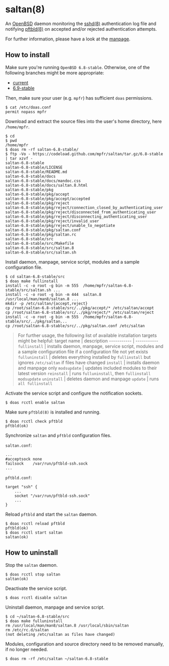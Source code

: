 # saltan(8)

An [OpenBSD](https://www.openbsd.org) daemon monitoring the [sshd(8)](https://man.openbsd.org/sshd) authentication log file and notifying [pftbld(8)](https://github.com/mpfr/pftbld/tree/6.8-stable) on accepted and/or rejected authentication attempts.

For further information, please have a look at the [manpage](https://mpfr.net/man/saltan/6.8-stable/saltan.8.html).

## How to install

Make sure you're running `OpenBSD 6.8-stable`. Otherwise, one of the following branches might be more appropriate:
* [current](https://github.com/mpfr/saltan)
* [6.9-stable](https://github.com/mpfr/saltan/tree/6.9-stable)

Then, make sure your user (e.g. `mpfr`) has sufficient `doas` permissions.

```
$ cat /etc/doas.conf
permit nopass mpfr
```

Download and extract the source files into the user's home directory, here `/home/mpfr`.

```
$ cd
$ pwd
/home/mpfr
$ doas rm -rf saltan-6.8-stable/
$ ftp -Vo - https://codeload.github.com/mpfr/saltan/tar.gz/6.8-stable | tar xzvf -
saltan-6.8-stable
saltan-6.8-stable/LICENSE
saltan-6.8-stable/README.md
saltan-6.8-stable/docs
saltan-6.8-stable/docs/mandoc.css
saltan-6.8-stable/docs/saltan.8.html
saltan-6.8-stable/pkg
saltan-6.8-stable/pkg/accept
saltan-6.8-stable/pkg/accept/accepted
saltan-6.8-stable/pkg/reject
saltan-6.8-stable/pkg/reject/connection_closed_by_authenticating_user
saltan-6.8-stable/pkg/reject/disconnected_from_authenticating_user
saltan-6.8-stable/pkg/reject/disconnecting_authenticating_user
saltan-6.8-stable/pkg/reject/invalid_user
saltan-6.8-stable/pkg/reject/unable_to_negotiate
saltan-6.8-stable/pkg/saltan.conf
saltan-6.8-stable/pkg/saltan.rc
saltan-6.8-stable/src
saltan-6.8-stable/src/Makefile
saltan-6.8-stable/src/saltan.8
saltan-6.8-stable/src/saltan.sh
```

Install daemon, manpage, service script, modules and a sample configuration file.

```
$ cd saltan-6.8-stable/src
$ doas make fullinstall
install -c -o root -g bin -m 555  /home/mpfr/saltan-6.8-stable/src/saltan.sh ...
install -c -o root -g bin -m 444  saltan.8 /usr/local/man/man8/saltan.8 ...
mkdir -p /etc/saltan/{accept,reject}
cp /root/saltan-6.8-stable/src/../pkg/accept/* /etc/saltan/accept
cp /root/saltan-6.8-stable/src/../pkg/reject/* /etc/saltan/reject
install -c -o root -g bin -m 555  /home/mpfr/saltan-6.8-stable/src/../pkg/saltan...
cp /root/saltan-6.8-stable/src/../pkg/saltan.conf /etc/saltan
```

> For further usage, the following list of available installation targets might be helpful:
> target name | description
> ----------- | -----------
> `fullinstall` | installs daemon, manpage, service script, modules and a sample configuration file if a configuration file not yet exists
> `fulluninstall` | deletes everything installed by `fullinstall` but ignores `/etc/saltan` if files have changed
> `install` | installs daemon and manpage only
> `modsupdate` | updates included modules to their latest version
> `reinstall` | runs `fulluninstall`, then `fullinstall modsupdate`
> `uninstall` | deletes daemon and manpage
> `update` | runs `all fullinstall`

Activate the service script and configure the notification sockets.

```
$ doas rcctl enable saltan
```

Make sure `pftbld(8)` is installed and running.

```
$ doas rcctl check pftbld
pftbld(ok)
```

Synchronize `saltan` and `pftbld` configuration files.

`saltan.conf`:

```
...
#acceptsock	none
failsock	/var/run/pftbld-ssh.sock
...
```

`pftbld.conf`:

```
target "ssh" {
	...
	socket "/var/run/pftbld-ssh.sock"
	...
}
```

Reload `pftbld` and start the `saltan` daemon.

```
$ doas rcctl reload pftbld
pftbld(ok)
$ doas rcctl start saltan
saltan(ok)
```

## How to uninstall

Stop the `saltan` daemon.

```
$ doas rcctl stop saltan
saltan(ok)
```

Deactivate the service script.

```
$ doas rcctl disable saltan
```

Uninstall daemon, manpage and service script.

```
$ cd ~/saltan-6.8-stable/src
$ doas make fulluninstall
rm /usr/local/man/man8/saltan.8 /usr/local/sbin/saltan
rm /etc/rc.d/saltan
(not deleting /etc/saltan as files have changed)
```

Modules, configuration and source directory need to be removed manually, if no longer needed.

```
$ doas rm -rf /etc/saltan ~/saltan-6.8-stable
```
